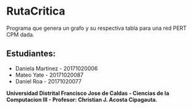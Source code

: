 # RutaCritica

 Programa que genera un grafo y su respectiva tabla para una red PERT CPM dada.

## Estudiantes:
- Daniela Martinez - 20171020006
- Mateo Yate - 20171020087
- Daniel Roa - 20171020077

**Universidad Distrital Francisco Jose de Caldas - Ciencias de la Computacion III - Profesor: Christian J. Acosta Cipagauta.**
